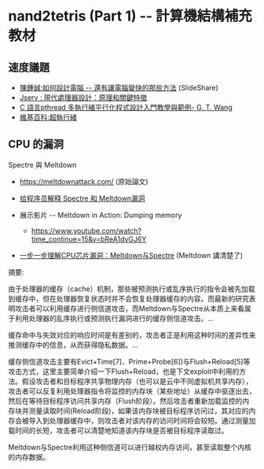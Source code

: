 # nand2tetris (Part 1) -- 計算機結構補充教材

## 速度議題
* [陳鍾誠:如何設計電腦 -- 還有讓電腦變快的那些方法](https://www.slideshare.net/ccckmit/ss-85466673) (SlideShare)
* [Jserv : 現代處理器設計：原理和關鍵特徵](http://hackfoldr.org/cpu/)
* [C 語言pthread 多執行緒平行化程式設計入門教學與範例- G. T. Wang](https://blog.gtwang.org/programming/pthread-multithreading-programming-in-c-tutorial/)
* [維基百科:超執行緒](https://zh.wikipedia.org/wiki/%E8%B6%85%E5%9F%B7%E8%A1%8C%E7%B7%92)

## CPU 的漏洞

Spectre 與 Meltdown

* https://meltdownattack.com/ (原始論文)
* [给程序员解释 Spectre 和 Meltdown漏洞](https://zhuanlan.zhihu.com/p/32784852)
* 展示影片 -- Meltdown in Action: Dumping memory
    * https://www.youtube.com/watch?time_continue=15&v=bReA1dvGJ6Y

* [一步一步理解CPU芯片漏洞：Meltdown与Spectre](https://www.freebuf.com/articles/system/159811.html) (Meltdown 講清楚了)

摘要:

由于处理器的缓存（cache）机制，那些被预测执行或乱序执行的指令会被先加载到缓存中，但在处理器恢复状态时并不会恢复处理器缓存的内容。而最新的研究表明攻击者可以利用缓存进行侧信道攻击，而Meltdown与Spectre从本质上来看属于利用处理器的乱序执行或预测执行漏洞进行的缓存侧信道攻击。...

缓存命中与失效对应的响应时间是有差别的，攻击者正是利用这种时间的差异性来推测缓存中的信息，从而获得隐私数据。...

缓存侧信道攻击主要有Evict+Time[7]、Prime+Probe[6])与Flush+Reload[5]等攻击方式，这里主要简单介绍一下Flush+Reload，也是下文exploit中利用的方法。假设攻击者和目标程序共享物理内存（也可以是云中不同虚拟机共享内存），攻击者可以反复利用处理器指令将监控的内存块（某些地址）从缓存中驱逐出去，然后在等待目标程序访问共享内存（Flush阶段）。然后攻击者重新加载监控的内存块并测量读取时间(Reload阶段)，如果该内存块被目标程序访问过，其对应的内存会被导入到处理器缓存中，则攻击者对该内存的访问时间将会较短。通过测量加载时间的长短，攻击者可以清楚地知道该内存块是否被目标程序读取过。

Meltdown与Spectre利用这种侧信道可以进行越权内存访问，甚至读取整个内核的内存数据。

